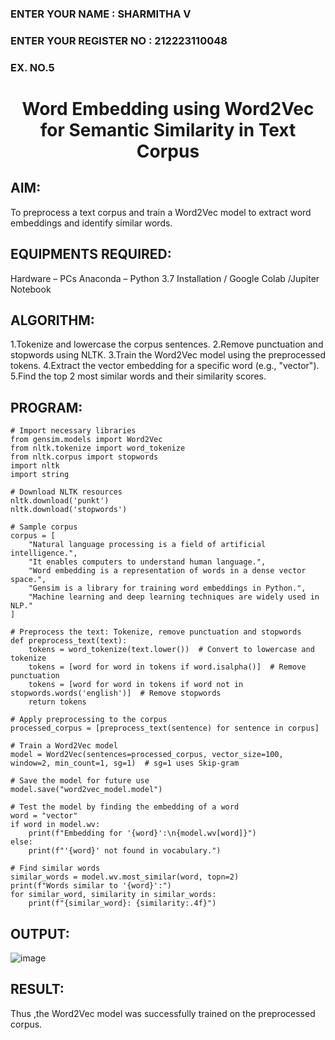 <H3>ENTER YOUR NAME : SHARMITHA V</H3>
<H3>ENTER YOUR REGISTER NO : 212223110048</H3>
<H3>EX. NO.5</H3>
<H1 ALIGN =CENTER> Word Embedding using Word2Vec for Semantic Similarity in Text Corpus</H1>

## AIM:
To preprocess a text corpus and train a Word2Vec model to extract word embeddings and identify similar words.

## EQUIPMENTS REQUIRED:
Hardware – PCs
Anaconda – Python 3.7 Installation / Google Colab /Jupiter Notebook


## ALGORITHM:

1.Tokenize and lowercase the corpus sentences.
2.Remove punctuation and stopwords using NLTK.
3.Train the Word2Vec model using the preprocessed tokens.
4.Extract the vector embedding for a specific word (e.g., "vector").
5.Find the top 2 most similar words and their similarity scores.


##  PROGRAM:
~~~
# Import necessary libraries
from gensim.models import Word2Vec
from nltk.tokenize import word_tokenize
from nltk.corpus import stopwords
import nltk
import string

# Download NLTK resources
nltk.download('punkt')
nltk.download('stopwords')

# Sample corpus
corpus = [
    "Natural language processing is a field of artificial intelligence.",
    "It enables computers to understand human language.",
    "Word embedding is a representation of words in a dense vector space.",
    "Gensim is a library for training word embeddings in Python.",
    "Machine learning and deep learning techniques are widely used in NLP."
]

# Preprocess the text: Tokenize, remove punctuation and stopwords
def preprocess_text(text):
    tokens = word_tokenize(text.lower())  # Convert to lowercase and tokenize
    tokens = [word for word in tokens if word.isalpha()]  # Remove punctuation
    tokens = [word for word in tokens if word not in stopwords.words('english')]  # Remove stopwords
    return tokens

# Apply preprocessing to the corpus
processed_corpus = [preprocess_text(sentence) for sentence in corpus]

# Train a Word2Vec model
model = Word2Vec(sentences=processed_corpus, vector_size=100, window=2, min_count=1, sg=1)  # sg=1 uses Skip-gram

# Save the model for future use
model.save("word2vec_model.model")

# Test the model by finding the embedding of a word
word = "vector"
if word in model.wv:
    print(f"Embedding for '{word}':\n{model.wv[word]}")
else:
    print(f"'{word}' not found in vocabulary.")

# Find similar words
similar_words = model.wv.most_similar(word, topn=2)
print(f"Words similar to '{word}':")
for similar_word, similarity in similar_words:
    print(f"{similar_word}: {similarity:.4f}")

~~~
## OUTPUT:

![image](https://github.com/user-attachments/assets/f3565664-2aa1-4603-b5c0-1b7d9316ca6f)



## RESULT:

Thus ,the Word2Vec model was successfully trained on the preprocessed corpus.

